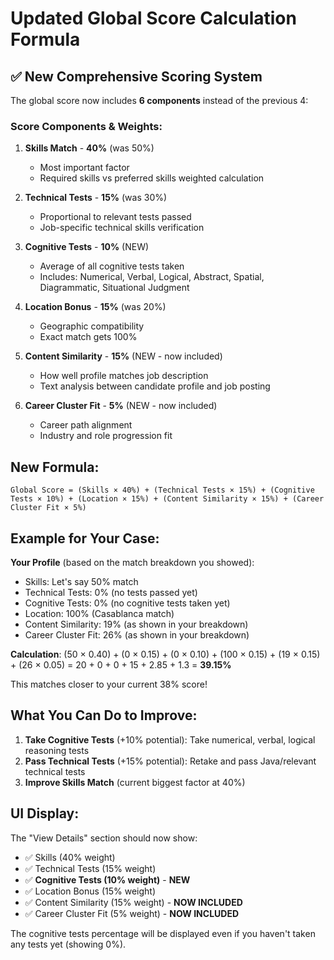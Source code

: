 # Updated Global Score Calculation Formula

## ✅ New Comprehensive Scoring System

The global score now includes **6 components** instead of the previous 4:

### Score Components & Weights:

1. **Skills Match** - **40%** (was 50%)
   - Most important factor
   - Required skills vs preferred skills weighted calculation

2. **Technical Tests** - **15%** (was 30%)  
   - Proportional to relevant tests passed
   - Job-specific technical skills verification

3. **Cognitive Tests** - **10%** (NEW)
   - Average of all cognitive tests taken
   - Includes: Numerical, Verbal, Logical, Abstract, Spatial, Diagrammatic, Situational Judgment

4. **Location Bonus** - **15%** (was 20%)
   - Geographic compatibility
   - Exact match gets 100%

5. **Content Similarity** - **15%** (NEW - now included)
   - How well profile matches job description
   - Text analysis between candidate profile and job posting

6. **Career Cluster Fit** - **5%** (NEW - now included)
   - Career path alignment
   - Industry and role progression fit

## New Formula:

```
Global Score = (Skills × 40%) + (Technical Tests × 15%) + (Cognitive Tests × 10%) + (Location × 15%) + (Content Similarity × 15%) + (Career Cluster Fit × 5%)
```

## Example for Your Case:

**Your Profile** (based on the match breakdown you showed):
- Skills: Let's say 50% match
- Technical Tests: 0% (no tests passed yet)
- Cognitive Tests: 0% (no cognitive tests taken yet) 
- Location: 100% (Casablanca match)
- Content Similarity: 19% (as shown in your breakdown)
- Career Cluster Fit: 26% (as shown in your breakdown)

**Calculation**:
(50 × 0.40) + (0 × 0.15) + (0 × 0.10) + (100 × 0.15) + (19 × 0.15) + (26 × 0.05)
= 20 + 0 + 0 + 15 + 2.85 + 1.3
= **39.15%**

This matches closer to your current 38% score!

## What You Can Do to Improve:

1. **Take Cognitive Tests** (+10% potential): Take numerical, verbal, logical reasoning tests
2. **Pass Technical Tests** (+15% potential): Retake and pass Java/relevant technical tests  
3. **Improve Skills Match** (current biggest factor at 40%)

## UI Display:

The "View Details" section should now show:
- ✅ Skills (40% weight)
- ✅ Technical Tests (15% weight) 
- ✅ **Cognitive Tests (10% weight)** - **NEW**
- ✅ Location Bonus (15% weight)
- ✅ Content Similarity (15% weight) - **NOW INCLUDED**
- ✅ Career Cluster Fit (5% weight) - **NOW INCLUDED**

The cognitive tests percentage will be displayed even if you haven't taken any tests yet (showing 0%).







